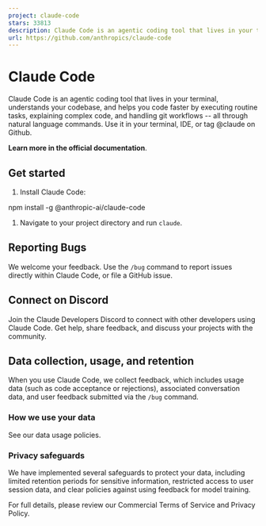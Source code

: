 ```yaml
---
project: claude-code
stars: 33813
description: Claude Code is an agentic coding tool that lives in your terminal, understands your codebase, and helps you code faster by executing routine tasks, explaining complex code, and handling git workflows - all through natural language commands.
url: https://github.com/anthropics/claude-code
---
```


Claude Code
===========

Claude Code is an agentic coding tool that lives in your terminal, understands your codebase, and helps you code faster by executing routine tasks, explaining complex code, and handling git workflows -- all through natural language commands. Use it in your terminal, IDE, or tag @claude on Github.

**Learn more in the official documentation**.

Get started
-----------

1.  Install Claude Code:

npm install -g @anthropic-ai/claude-code

1.  Navigate to your project directory and run `claude`.

Reporting Bugs
--------------

We welcome your feedback. Use the `/bug` command to report issues directly within Claude Code, or file a GitHub issue.

Connect on Discord
------------------

Join the Claude Developers Discord to connect with other developers using Claude Code. Get help, share feedback, and discuss your projects with the community.

Data collection, usage, and retention
-------------------------------------

When you use Claude Code, we collect feedback, which includes usage data (such as code acceptance or rejections), associated conversation data, and user feedback submitted via the `/bug` command.

### How we use your data

See our data usage policies.

### Privacy safeguards

We have implemented several safeguards to protect your data, including limited retention periods for sensitive information, restricted access to user session data, and clear policies against using feedback for model training.

For full details, please review our Commercial Terms of Service and Privacy Policy.
